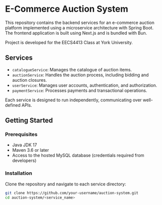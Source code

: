 # E-Commerce Auction System

This repository contains the backend services for an e-commerce auction platform implemented using a microservice architecture with Spring Boot. The frontend application is built using Next.js and is bundled with Bun.

Project is developed for the EECS4413 Class at York University.

## Services

- `catalogueService`: Manages the catalogue of auction items.
- `auctionService`: Handles the auction process, including bidding and auction closures.
- `userService`: Manages user accounts, authentication, and authorization.
- `paymentService`: Processes payments and transactional operations.

Each service is designed to run independently, communicating over well-defined APIs.

## Getting Started

### Prerequisites

- Java JDK 17
- Maven 3.6 or later
- Access to the hosted MySQL database (credentials required from developers)

### Installation

Clone the repository and navigate to each service directory:

```bash
git clone https://github.com/your-username/auction-system.git
cd auction-system/<service_name>
